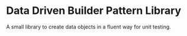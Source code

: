 # Data Driven Builder Pattern Library
A small library to create data objects in a fluent way for unit testing.
